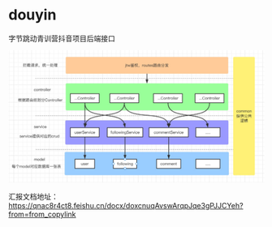 # douyin
字节跳动青训营抖音项目后端接口


![](resources/架构图.jpeg)



汇报文档地址：https://qnac8r4ct8.feishu.cn/docx/doxcnuqAvswArqpJqe3gPJJCYeh?from=from_copylink